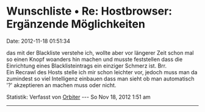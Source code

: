Wunschliste • Re: Hostbrowser: Ergänzende Möglichkeiten
=======================================================

Date: 2012-11-18 01:51:34

das mit der Blackliste verstehe ich, wollte aber vor längerer Zeit schon
mal so einen Knopf woanders hin machen und musste feststellen dass die
Einrichtung eines Blacklisteintrags ein einziger Schmerz ist. Brr.\
Ein Recrawl des Hosts stelle ich mir schon leichter vor, jedoch muss man
da zumindest so viel Intelligenz einbauen dass man sieht ob man
automatisch \'?\' akzeptieren an machen muss oder nicht.

Statistik: Verfasst von
[Orbiter](http://forum.yacy-websuche.de/memberlist.php?mode=viewprofile&u=2)
--- So Nov 18, 2012 1:51 am

------------------------------------------------------------------------
